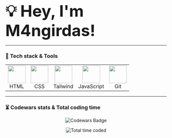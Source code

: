 <h3 align="left"><strong><span style="font-size: 50px;">💡 Hey, I'm M4ngirdas!</span></strong></h3>

---

### 🚀 Tech stack & Tools  
<table align="center">
  <tr>
    <td align="center"><img src="https://img.icons8.com/color/48/000000/html-5.png" width="55" padding="40"/><br>HTML</td>
    <td align="center"><img src="https://img.icons8.com/color/48/000000/css3.png" width="55" padding="40"/><br>CSS</td>
    <td align="center"><img src="https://img.icons8.com/color/48/000000/tailwindcss.png" width="55" padding="40"/><br>Tailwind</td>
    <td align="center"><img src="https://img.icons8.com/color/48/000000/javascript.png" width="55" padding="40"/><br>JavaScript</td>
    <td align="center"><img src="https://img.icons8.com/color/48/000000/git.png" width="55" padding="40"/><br>Git</td>
  </tr>
</table>







---
 
### ⏳ Codewars stats & Total coding time
<p align="center">
  <img src="https://www.codewars.com/users/M4ngirdas/badges/large" alt="Codewars Badge">
</p>
<p align="center">
  <img src="https://wakatime.com/badge/user/227c609a-e3b1-47b1-8e8f-7e368c0b34e6.svg?style=for-the-badge&color=blue" alt="Total time coded"/>
</p>
